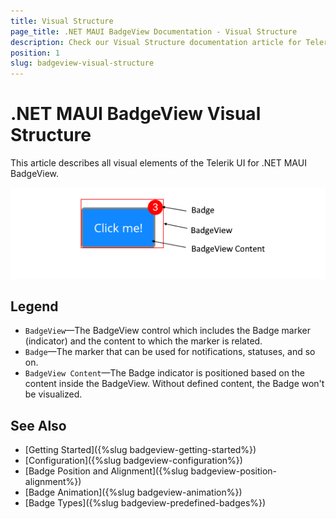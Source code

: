 ```yaml
---
title: Visual Structure
page_title: .NET MAUI BadgeView Documentation - Visual Structure
description: Check our Visual Structure documentation article for Telerik UI for .NET MAUI BadgeView control.
position: 1
slug: badgeview-visual-structure
---
```


# .NET MAUI BadgeView Visual Structure

This article describes all visual elements of the Telerik UI for .NET MAUI BadgeView.

![Badge Visual Structure](images/badgeview-visual-structure.png)

## Legend

* `BadgeView`&mdash;The BadgeView control which includes the Badge marker (indicator) and the content to which the marker is related.
* `Badge`&mdash;The marker that can be used for notifications, statuses, and so on.
* `BadgeView Content`&mdash;The Badge indicator is positioned based on the content inside the BadgeView. Without defined content, the Badge won't be visualized.

## See Also

- [Getting Started]({%slug badgeview-getting-started%})
- [Configuration]({%slug badgeview-configuration%})
- [Badge Position and Alignment]({%slug badgeview-position-alignment%})
- [Badge Animation]({%slug badgeview-animation%})
- [Badge Types]({%slug badgeview-predefined-badges%})
